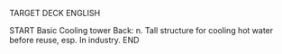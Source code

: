 TARGET DECK
ENGLISH

START
Basic
Cooling tower
Back: n. Tall structure for cooling hot water before reuse, esp. In industry.
END
